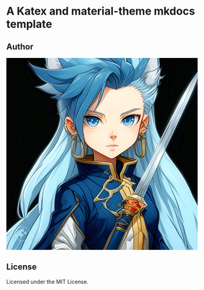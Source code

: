 
# A Katex and material-theme mkdocs template

## Author

![cover](./assets/cover.jpeg)

## License

Licensed under the MIT License.
